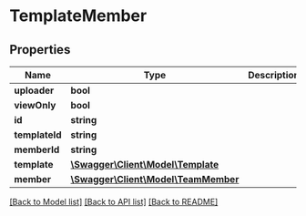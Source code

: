 # TemplateMember

## Properties
Name | Type | Description | Notes
------------ | ------------- | ------------- | -------------
**uploader** | **bool** |  | [optional] 
**viewOnly** | **bool** |  | [optional] 
**id** | **string** |  | [optional] 
**templateId** | **string** |  | [optional] 
**memberId** | **string** |  | [optional] 
**template** | [**\Swagger\Client\Model\Template**](Template.md) |  | [optional] 
**member** | [**\Swagger\Client\Model\TeamMember**](TeamMember.md) |  | [optional] 

[[Back to Model list]](../README.md#documentation-for-models) [[Back to API list]](../README.md#documentation-for-api-endpoints) [[Back to README]](../README.md)


